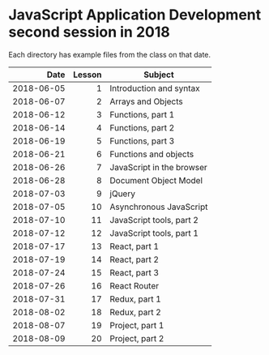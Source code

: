 # JavaScript Application Development second session in 2018

Each directory has example files from the class on that date.

| Date | Lesson | Subject |
| --: | ---: | --- |
| 2018-06-05 | 1 | Introduction and syntax |
| 2018-06-07 | 2 | Arrays and Objects |
| 2018-06-12 | 3 | Functions, part 1 |
| 2018-06-14 | 4 | Functions, part 2 |
| 2018-06-19 | 5 | Functions, part 3 |
| 2018-06-21 | 6 | Functions and objects |
| 2018-06-26 | 7 | JavaScript in the browser |
| 2018-06-28 | 8 | Document Object Model |
| 2018-07-03 | 9 | jQuery |
| 2018-07-05 | 10 | Asynchronous JavaScript |
| 2018-07-10 | 11 | JavaScript tools, part 2 |
| 2018-07-12 | 12 | JavaScript tools, part 1 |
| 2018-07-17 | 13 | React, part 1 |
| 2018-07-19 | 14 | React, part 2 |
| 2018-07-24 | 15 | React, part 3 |
| 2018-07-26 | 16 | React Router |
| 2018-07-31 | 17 | Redux, part 1 |
| 2018-08-02 | 18 | Redux, part 2 |
| 2018-08-07 | 19 | Project, part 1 |
| 2018-08-09 | 20 | Project, part 2 |
